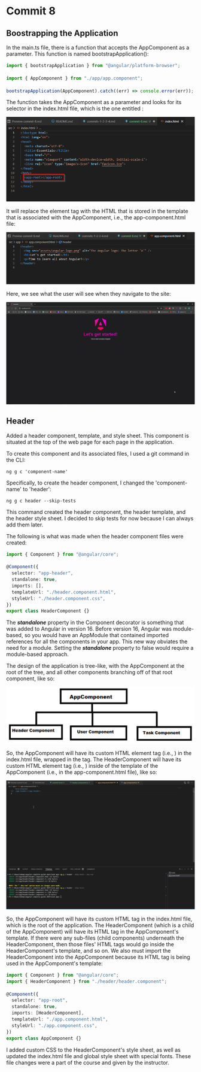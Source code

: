 # Commit 8

## Boostrapping the Application

In the main.ts file, there is a function that accepts the AppComponent as a parameter. This function is named bootstrapApplication():

```typescript
import { bootstrapApplication } from "@angular/platform-browser";

import { AppComponent } from "./app/app.component";

bootstrapApplication(AppComponent).catch((err) => console.error(err));
```

The function takes the AppComponent as a parameter and looks for its selector in the index.html file, which is the one entitled <app-root>:

![index-app-root-element](index-app-root-element.png)

It will replace the <app-root> element tag with the HTML that is stored in the template that is associated with the AppComponent, i.e., the app-component.html file:

![app-component-html](app-component-html.png)

Here, we see what the user will see when they navigate to the site:

![app-root-landing-page](app-root-landing-page.png)

## Header

Added a header component, template, and style sheet. This component is situated at the top of the web page for each page in the application.

To create this component and its associated files, I used a git command in the CLI:

```git
ng g c 'component-name'

```

Specifically, to create the header component, I changed the 'component-name' to 'header':

```git
ng g c header --skip-tests

```

This command created the header component, the header template, and the header style sheet. I decided to skip tests for now because I can always add them later.

The following is what was made when the header component files were created:

```typescript
import { Component } from "@angular/core";

@Component({
  selector: "app-header",
  standalone: true,
  imports: [],
  templateUrl: "./header.component.html",
  styleUrl: "./header.component.css",
})
export class HeaderComponent {}
```

The **_standalone_** property in the Component decorator is something that was added to Angular in version 16. Before version 16, Angular was module-based, so you would have an AppModule that contained imported references for all the components in your app. This new way obviates the need for a module. Setting the **_standalone_** property to false would require a module-based approach.

The design of the application is tree-like, with the AppComponent at the root of the tree, and all other components branching off of that root component, like so:

![app-tree](app-tree.png)

So, the AppComponent will have its custom HTML element tag (i.e., <app-root>) in the index.html file, wrapped in the <body> tag. The HeaderComponent will have its custom HTML element tag (i.e., <app-header>) inside of the template of the AppComponent (i.e., in the app-component.html file), like so:

![header-in-app-component-html](header-in-app-component-html.png)

So, the AppComponent will have its custom HTML tag in the index.html file, which is the root of the application. The HeaderComponent (which is a child of the AppComponent) will have its HTML tag in the AppComponent's template. If there were any sub-files (child components) underneath the HeaderComponent, then those files' HTML tags would go inside the HeaderComponent's template, and so on. We also must import the HeaderComponent into the AppComponent because its HTML tag is being used in the AppComponent's template:

```typescript
import { Component } from "@angular/core";
import { HeaderComponent } from "./header/header.component";

@Component({
  selector: "app-root",
  standalone: true,
  imports: [HeaderComponent],
  templateUrl: "./app.component.html",
  styleUrl: "./app.component.css",
})
export class AppComponent {}
```

I added custom CSS to the HeaderComponent's style sheet, as well as updated the index.html file and global style sheet with special fonts. These file changes were a part of the course and given by the instructor.
